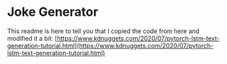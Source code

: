 # Joke Generator

This readme is here to tell you that I copied the code from here and modified it a bit: [https://www.kdnuggets.com/2020/07/pytorch-lstm-text-generation-tutorial.html](https://www.kdnuggets.com/2020/07/pytorch-lstm-text-generation-tutorial.html)